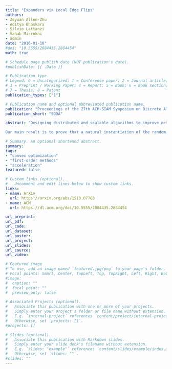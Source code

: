 ```yaml
---
title: "Expanders via Local Edge Flips" 
authors: 
- Zeyuan Allen-Zhu
- Aditya Bhaskara
- Silvio Lattanzi
- Vahab Mirrokni
- admin
date: "2016-01-10"
#doi: "10.5555/2884435.2884454"
math: true

# Schedule page publish date (NOT publication's date).
#publishDate: {{ .Date }}

# Publication type.
# Legend: 0 = Uncategorized; 1 = Conference paper; 2 = Journal article;
# 3 = Preprint / Working Paper; 4 = Report; 5 = Book; 6 = Book section;
# 7 = Thesis; 8 = Patent
publication_types: ["1"]

# Publication name and optional abbreviated publication name.
publication: "Proceedings of the 27th ACM-SIAM Symposium on Discrete Algorithms"
publication_short: "SODA"

abstract: "Designing distributed and scalable algorithms to improve network connectivity is a central topic in peer-to-peer networks. In this paper we focus on the following well-known problem: given an n-node d-regular network for d = Ω(log n), we want to design a decentralized, local algorithm that transforms the graph into one that has good connectivity properties (low diameter, expansion, etc.) without affecting the sparsity of the graph. To this end, Mahlmann and Schindelhauer introduced the random \"flip\" transformation, where in each time step, a random pair of vertices that have an edge decide to 'swap a neighbor'. They conjectured that performing O(nd) such flips at random would convert any connected d-regular graph into a d-regular expander graph, with high probability. However, the best known upper bound for the number of steps is roughly O(n17d23), obtained via a delicate Markov chain comparison argument.\\

Our main result is to prove that a natural instantiation of the random flip produces an expander in at most O(n2d2[EQUATION] n) steps, with high probability. Our argument uses a potential-function analysis based on the matrix exponential, together with the recent beautiful results on the higher-order Cheeger inequality of graphs. We also show that our technique can be used to analyze another well-studied random process known as the 'random switch', and show that it produces an expander in O(nd) steps with high probability."

# Summary. An optional shortened abstract.
summary: 
tags:
- "convex optimization"
- "first-order methods"
- "acceleration"
featured: false

# Custom links (optional).
#   Uncomment and edit lines below to show custom links.
links:
- name: ArXiv
  url: https://arxiv.org/abs/1510.07768
- name: ACM
  url: https://dl.acm.org/doi/10.5555/2884435.2884454

url_preprint:  
url_pdf: 
url_code:
url_dataset:
url_poster:
url_project:
url_slides:
url_source:
url_video:

# Featured image
# To use, add an image named `featured.jpg/png` to your page's folder. 
# Focal points: Smart, Center, TopLeft, Top, TopRight, Left, Right, BottomLeft, Bottom, BottomRight.
#image:
#  caption: ""
#  focal_point: ""
#  preview_only: false

# Associated Projects (optional).
#   Associate this publication with one or more of your projects.
#   Simply enter your project's folder or file name without extension.
#   E.g. `internal-project` references `content/project/internal-project/index.md`.
#   Otherwise, set `projects: []`.
#projects: []

# Slides (optional).
#   Associate this publication with Markdown slides.
#   Simply enter your slide deck's filename without extension.
#   E.g. `slides: "example"` references `content/slides/example/index.md`.
#   Otherwise, set `slides: ""`.
#slides: ""
---
```

